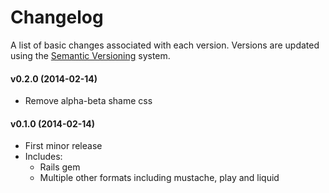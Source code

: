 # Changelog

A list of basic changes associated with each version. Versions are updated using the [Semantic Versioning](http://semver.org/) system.

#### v0.2.0 (2014-02-14)
  * Remove alpha-beta shame css

#### v0.1.0 (2014-02-14)
  * First minor release
  * Includes:
    * Rails gem
    * Multiple other formats including mustache, play and liquid